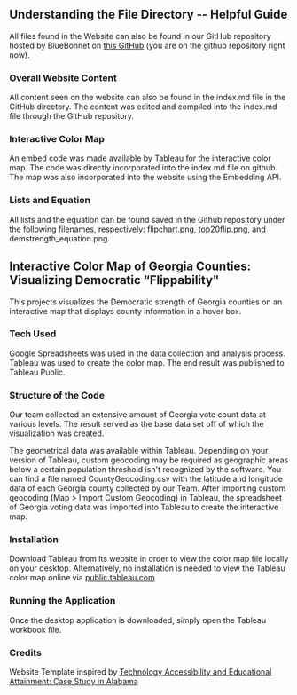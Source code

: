 ## Understanding the File Directory -- Helpful Guide
All files found in the Website can also be found in our GitHub repository hosted by BlueBonnet on [this GitHub](https://github.com/bluebonnet-teams-2022/emergega.github.io) (you are on the github repository right now).

### Overall Website Content 
All content seen on the website can also be found in the index.md file in the GitHub directory. The content was edited and compiled into the index.md file through the GitHub repository. 

### Interactive Color Map 
An embed code was made available by Tableau for the interactive color map. The code was directly incorporated into the index.md file on github. The map was also incorporated into the website using the Embedding API. 

### Lists and Equation
All lists and the equation can be found saved in the Github repository under the following filenames, respectively: flipchart.png, top20flip.png, and demstrength_equation.png.

## Interactive Color Map of Georgia Counties: Visualizing Democratic “Flippability"
This projects visualizes the Democratic strength of Georgia counties on an interactive map that displays county information in a hover box. 

### Tech Used
Google Spreadsheets was used in the data collection and analysis process. Tableau was used to create the color map. The end result was published to Tableau Public. 

### Structure of the Code
Our team collected an extensive amount of Georgia vote count data at various levels. The result served as the base data set off of which the visualization was created.

The geometrical data was available within Tableau. Depending on your version of Tableau, custom geocoding may be required as geographic areas below a certain population threshold isn't recognized by the software. You can find a file named CountyGeocoding.csv with the latitude and longitude data of each Georgia county collected by our Team. After importing custom geocoding (Map > Import Custom Geocoding) in Tableau, the spreadsheet of Georgia voting data was imported into Tableau to create the interactive map.

### Installation
Download Tableau from its website in order to view the color map file locally on your desktop. Alternatively, no installation is needed to view the Tableau color map online via [public.tableau.com](https://public.tableau.com/views/GeorgiaCountiesDemocraticStrengthColorMap/ColorMap-byDStrength?:language=en-US&:display_count=n&:origin=viz_share_link)

### Running the Application
Once the desktop application is downloaded, simply open the Tableau workbook file.

### Credits
Website Template inspired by [Technology Accessibility and Educational Attainment: Case Study in Alabama
](https://clparent121.github.io/hci-project-2-team-15/)
